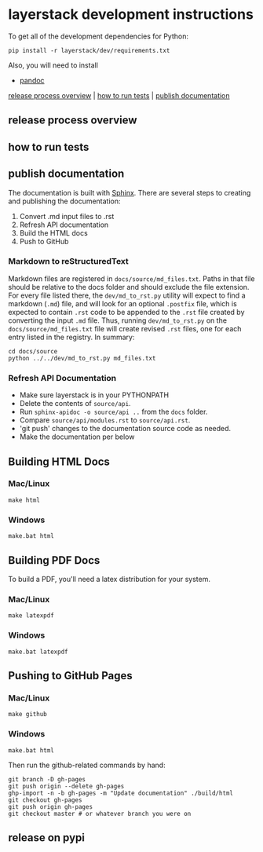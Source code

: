 # layerstack development instructions

To get all of the development dependencies for Python:

```
pip install -r layerstack/dev/requirements.txt
```

Also, you will need to install

- [pandoc](https://pandoc.org/installing.html)

[release process overview](#release-process-overview) | [how to run tests](#how-to-run-tests) | [publish documentation](#publish-documentation)

## release process overview

## how to run tests

## publish documentation

The documentation is built with [Sphinx](http://sphinx-doc.org/index.html). There are several steps to creating and publishing the documentation:

1. Convert .md input files to .rst
2. Refresh API documentation
3. Build the HTML docs
4. Push to GitHub

### Markdown to reStructuredText

Markdown files are registered in `docs/source/md_files.txt`. Paths in that file should be relative to the docs folder and should exclude the file extension. For every file listed there, the `dev/md_to_rst.py` utility will expect to find a markdown (`.md`) file, and will look for an optional `.postfix` file, which is expected to contain `.rst` code to be appended to the `.rst` file created by converting the input `.md` file. Thus, running `dev/md_to_rst.py` on the `docs/source/md_files.txt` file will create revised `.rst` files, one for each entry listed in the registry. In summary:

```
cd docs/source
python ../../dev/md_to_rst.py md_files.txt
```

### Refresh API Documentation

- Make sure layerstack is in your PYTHONPATH
- Delete the contents of `source/api`.
- Run `sphinx-apidoc -o source/api ..` from the `docs` folder.
- Compare `source/api/modules.rst` to `source/api.rst`.
- 'git push' changes to the documentation source code as needed.
- Make the documentation per below

## Building HTML Docs

### Mac/Linux

```
make html
```

### Windows

```
make.bat html
```

## Building PDF Docs

To build a PDF, you'll need a latex distribution for your system. 

### Mac/Linux

```
make latexpdf
```

### Windows

```
make.bat latexpdf
```

## Pushing to GitHub Pages

### Mac/Linux

```
make github
```

### Windows

```
make.bat html
```

Then run the github-related commands by hand:

```
git branch -D gh-pages
git push origin --delete gh-pages
ghp-import -n -b gh-pages -m "Update documentation" ./build/html
git checkout gh-pages
git push origin gh-pages
git checkout master # or whatever branch you were on
```


## release on pypi

